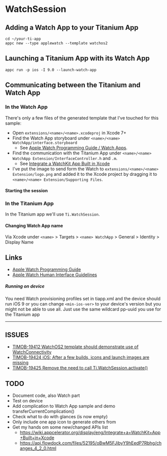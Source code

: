 # WatchSession

## Adding a Watch App to your Titanium App

	cd ~/your-ti-app
	appc new --type applewatch --template watchos2
	
## Launching a Titanium App with its Watch App

	appc run -p ios -I 9.0 --launch-watch-app
	
## Communicating between the Titanium and Watch App

### In the Watch App
There's only a few files of the generated template that I've touched for this sample:

* Open `extensions/<name>/<name>.xcodeproj` in Xcode 7+
* Find the Watch App storyboard under `<name>/<name> WatchApp/interface.storyboard`
	* See [Apple Watch Programming Guide / Watch Apps](https://developer.apple.com/library/prerelease/watchos/documentation/General/Conceptual/WatchKitProgrammingGuide/CreatingtheUserInterface.html#//apple_ref/doc/uid/TP40014969-CH4-SW1).
* Find the communication with the Titanium App under `<name>/<name> WatchApp Extension/InterfaceController.h` and `.m`.
	* See [Integrate a WatchKit App Built in Xcode](https://wiki.appcelerator.org/display/eng/Integrate+a+WatchKit+App+Built+in+Xcode) 
* I've put the image to send form the Watch to `extensions/<name>/<name> Extension/logo.png` and added it to the Xcode project by dragging it to `<name>/<name> Extension/Supporting Files`.

#### Starting the session

### In the Titanium App

In the Titanium app we'll use `Ti.WatchSession`.

#### Changing Watch App name
Via Xcode under `<name>` > Targets > `<name> WatchApp` > General > Identity > Display Name

## Links

* [Apple Watch Programming Guide](https://developer.apple.com/library/prerelease/watchos/documentation/General/Conceptual/WatchKitProgrammingGuide/index.html)
* [Apple Watch Human Interface Guidelines](https://developer.apple.com/watch/human-interface-guidelines/)

##### Running on device

You need Watch provisioning profiles set in tiapp.xml and the device should run iOS 9 or you can change `<min-ios-ver>` to your device's version but you might not be able to use all. Just use the same wildcard pp-uuid you use for the Titanium app

---------------------------------------

## ISSUES
* [TIMOB-19412
WatchOS2 template should demonstrate use of WatchConnectivity](https://jira.appcelerator.org/browse/TIMOB-19412)
* [TIMOB-19424
iOS: After a few builds, icons and launch images are missing](https://jira.appcelerator.org/browse/TIMOB-19424)
* [TIMOB-19425
Remove the need to call Ti.WatchSession.activate()](https://jira.appcelerator.org/browse/TIMOB-19425)

## TODO
* Document code, also Watch part
* Test on device
* Add complication to Watch App sample and demo transferCurrentComplication() 
* Check what to do with glances (is now empty)
* Only include one app icon to generate others from
* Get my hands om some new/changed APIs list
	* https://wiki.appcelerator.org/display/eng/Integrate+a+WatchKit+App+Built+in+Xcode
	* https://api.flowdock.com/files/52195/oBwM5FJibyY9hEedP7Rbhg/changes_4_2_0.html